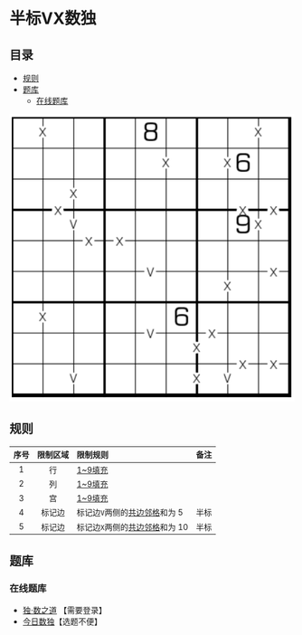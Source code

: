 # 半标VX数独
<!-- START doctoc generated TOC please keep comment here to allow auto update -->
<!-- DON'T EDIT THIS SECTION, INSTEAD RE-RUN doctoc TO UPDATE -->
## 目录

- [规则](#%E8%A7%84%E5%88%99)
- [题库](#%E9%A2%98%E5%BA%93)
  - [在线题库](#%E5%9C%A8%E7%BA%BF%E9%A2%98%E5%BA%93)

<!-- END doctoc generated TOC please keep comment here to allow auto update -->

![题](../../../../../../images/sudoku/半标VX数独.png)

## 规则

| 序号  | 限制区域 | 限制规则                 | 备注  |
|:---:|:----:|:---------------------|:---:|
|  1  |  行   | [1~9填充]              |     |
|  2  |  列   | [1~9填充]              |     |
|  3  |  宫   | [1~9填充]              |     |
|  4  | 标记边  | 标记边`V`两侧的[共边邻格]和为 5  | 半标  |
|  5  | 标记边  | 标记边`X`两侧的[共边邻格]和为 10 | 半标  |

## 题库

### 在线题库

- [独·数之道](http://www.sudokufans.org.cn/lx/game.index.php?type=vxb) 【需要登录】
- [今日数独]【选题不便】

[1~9填充]: ../../../../../../rules.md#1to9填充

[共边邻格]: ../../../../../../rules.md#共边邻格

[今日数独]: https://cn.sudoku.today/g-xv-sudoku/
